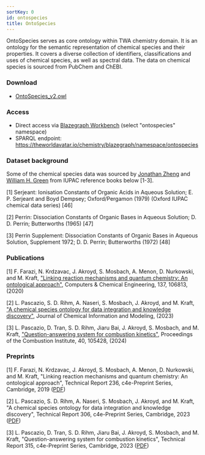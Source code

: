 ```yaml
---
sortKey: 0
id: ontospecies
title: OntoSpecies
---
```


OntoSpecies serves as core ontology within TWA chemistry domain. It is an ontology for the semantic representation of chemical species and their properties. It covers a diverse collection of identifiers, classifications and uses of chemical species, as well as spectral data. The data on chemical species is sourced from PubChem and ChEBI.

### Download

- [OntoSpecies_v2.owl](https://github.com/cambridge-cares/TheWorldAvatar/tree/main/JPS_Ontology/ontology/ontospecies/OntoSpecies_v2.owl)

### Access

- Direct access via [Blazegraph Workbench](https://theworldavatar.io/chemistry/blazegraph/ui/#query) (select "ontospecies" namespace)
- SPARQL endpoint: https://theworldavatar.io/chemistry/blazegraph/namespace/ontospecies

### Dataset background
Some of the chemical species data was sourced by [Jonathan Zheng](https://greengroup.mit.edu/jonathan-zheng/) and [William H. Green](https://greengroup.mit.edu/william-green/) from IUPAC reference books below [1-3].

[1] Serjeant: Ionisation Constants of Organic Acids in Aqueous Solution; E. P. Serjeant and Boyd Dempsey; Oxford/Pergamon (1979) (Oxford IUPAC chemical data series) [46]

[2] Perrin: Dissociation Constants of Organic Bases in Aqueous Solution; D. D. Perrin; Butterworths (1965) [47]

[3] Perrin Supplement: Dissociation Constants of Organic Bases in Aqueous Solution, Supplement 1972; D. D. Perrin; Butterworths (1972) [48]

### Publications

[1] F. Farazi, N. Krdzavac, J. Akroyd, S. Mosbach, A. Menon, D. Nurkowski, and M. Kraft, ["Linking reaction mechanisms and quantum chemistry: An ontological approach"](https://doi.org/10.1016/j.compchemeng.2020.106813), Computers & Chemical Engineering, 137, 106813, (2020)

[2] L. Pascazio, S. D. Rihm, A. Naseri, S. Mosbach, J. Akroyd, and M. Kraft, ["A chemical species ontology for data integration and knowledge discovery"](https://doi.org/10.1021/acs.jcim.3c00820), Journal of Chemical Information and Modeling, (2023)

[3] L. Pascazio, D. Tran, S. D. Rihm, Jiaru Bai, J. Akroyd, S. Mosbach, and M. Kraft, ["Question-answering system for combustion kinetics"](https://doi.org/10.1016/j.proci.2024.105428), Proceedings of the Combustion Institute, 40, 105428, (2024)

### Preprints

[1] F. Farazi, N. Krdzavac, J. Akroyd, S. Mosbach, A. Menon, D. Nurkowski, and M. Kraft, "Linking reaction mechanisms and quantum chemistry: An ontological approach", Technical Report 236, c4e-Preprint Series, Cambridge, 2019 ([PDF](https://como.ceb.cam.ac.uk/media/preprints/c4e-preprint-236.pdf))

[2] L. Pascazio, S. D. Rihm, A. Naseri, S. Mosbach, J. Akroyd, and M. Kraft, "A chemical species ontology for data integration and knowledge discovery", Technical Report 306, c4e-Preprint Series, Cambridge, 2023 ([PDF](https://como.ceb.cam.ac.uk/media/preprints/c4e-preprint-306.pdf))

[3] L. Pascazio, D. Tran, S. D. Rihm, Jiaru Bai, J. Akroyd, S. Mosbach, and M. Kraft, "Question-answering system for combustion kinetics", Technical Report 315, c4e-Preprint Series, Cambridge, 2023 ([PDF](https://como.ceb.cam.ac.uk/media/preprints/c4e-preprint-315.pdf))